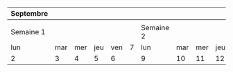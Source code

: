 | Septembre |     |     |     |     |     |           |     |     |     |     |     |           |     |     |     |     |     |           |     |     |     |     |     | Octobre   |     |     |     |     |     |           |     |     |     |     |     |           |     |     |     |     |     |     |     |     |     |     |     |     |     |     |     |     |     | Novembre  |     |     |     |     |     |           |     |     |     |     |     |            |     |     |     |     |     |            |     |     |     |     |     | Décembre   |     |     |     |     |     |            |     |     |     |     |     |            |     |     |     |     |     |     |     |     |     |     |     | Janvier |     |     |     |     |     |            |     |     |     |     |     |            |     |     |     |     |     |            |     |     |     |     |     |            |     |     |     |     |     | Février    |     |     |     |     |     |            |     |     |     |     |     |     |     |     |     |     |     |     |     |     |     |     |     | Mars       |     |     |     |     |     |            |     |     |     |     |     |            |     |     |     |     |     |            |     |     |     |     |     | Avril      |     |     |     |     |     |            |     |     |     |     |     |     |     |     |     |     |     |     |     |     |     |     |     |            |     |     |     |     |     | Mai        |     |     |     |     |     |            |     |     |     |     |     |            |     |     |     |     |     |            |     |     |     |     |     | Juin       |     |     |     |     |     |            |     |     |     |     |     |            |     |     |     |     |     |            |     |     |     |     |
| --------- | --- | --- | --- | --- | --- | --------- | --- | --- | --- | --- | --- | --------- | --- | --- | --- | --- | --- | --------- | --- | --- | --- | --- | --- | --------- | --- | --- | --- | --- | --- | --------- | --- | --- | --- | --- | --- | --------- | --- | --- | --- | --- | --- | --- | --- | --- | --- | --- | --- | --- | --- | --- | --- | --- | --- | --------- | --- | --- | --- | --- | --- | --------- | --- | --- | --- | --- | --- | ---------- | --- | --- | --- | --- | --- | ---------- | --- | --- | --- | --- | --- | ---------- | --- | --- | --- | --- | --- | ---------- | --- | --- | --- | --- | --- | ---------- | --- | --- | --- | --- | --- | --- | --- | --- | --- | --- | --- | ------- | --- | --- | --- | --- | --- | ---------- | --- | --- | --- | --- | --- | ---------- | --- | --- | --- | --- | --- | ---------- | --- | --- | --- | --- | --- | ---------- | --- | --- | --- | --- | --- | ---------- | --- | --- | --- | --- | --- | ---------- | --- | --- | --- | --- | --- | --- | --- | --- | --- | --- | --- | --- | --- | --- | --- | --- | --- | ---------- | --- | --- | --- | --- | --- | ---------- | --- | --- | --- | --- | --- | ---------- | --- | --- | --- | --- | --- | ---------- | --- | --- | --- | --- | --- | ---------- | --- | --- | --- | --- | --- | ---------- | --- | --- | --- | --- | --- | --- | --- | --- | --- | --- | --- | --- | --- | --- | --- | --- | --- | ---------- | --- | --- | --- | --- | --- | ---------- | --- | --- | --- | --- | --- | ---------- | --- | --- | --- | --- | --- | ---------- | --- | --- | --- | --- | --- | ---------- | --- | --- | --- | --- | --- | ---------- | --- | --- | --- | --- | --- | ---------- | --- | --- | --- | --- | --- | ---------- | --- | --- | --- | --- | --- | ---------- | --- | --- | --- | --- |
|           |     |     |     |     |     |           |     |     |     |     |     |           |     |     |     |     |     |           |     |     |     |     |     |           |     |     |     |     |     |           |     |     |     |     |     |           |     |     |     |     |     |     |     |     |     |     |     |     |     |     |     |     |     |           |     |     |     |     |     |           |     |     |     |     |     |            |     |     |     |     |     |            |     |     |     |     |     |            |     |     |     |     |     |            |     |     |     |     |     |            |     |     |     |     |     |     |     |     |     |     |     |         |     |     |     |     |     |            |     |     |     |     |     |            |     |     |     |     |     |            |     |     |     |     |     |            |     |     |     |     |     |            |     |     |     |     |     |            |     |     |     |     |     |     |     |     |     |     |     |     |     |     |     |     |     |            |     |     |     |     |     |            |     |     |     |     |     |            |     |     |     |     |     |            |     |     |     |     |     |            |     |     |     |     |     |            |     |     |     |     |     |     |     |     |     |     |     |     |     |     |     |     |     |            |     |     |     |     |     |            |     |     |     |     |     |            |     |     |     |     |     |            |     |     |     |     |     |            |     |     |     |     |     |            |     |     |     |     |     |            |     |     |     |     |     |            |     |     |     |     |     |            |     |     |     |     |
| Semaine 1 |     |     |     |     |     | Semaine 2 |     |     |     |     |     | Semaine 3 |     |     |     |     |     | Semaine 4 |     |     |     |     |     | Semaine 5 |     |     |     |     |     | Semaine 6 |     |     |     |     |     | Semaine 7 |     |     |     |     |     | --  |     |     |     |     |     | --  |     |     |     |     |     | Semaine 8 |     |     |     |     |     | Semaine 9 |     |     |     |     |     | Semaine 10 |     |     |     |     |     | Semaine 11 |     |     |     |     |     | Semaine 12 |     |     |     |     |     | Semaine 13 |     |     |     |     |     | Semaine 14 |     |     |     |     |     | --  |     |     |     |     |     | --      |     |     |     |     |     | Semaine 15 |     |     |     |     |     | Semaine 16 |     |     |     |     |     | Semaine 17 |     |     |     |     |     | Semaine 18 |     |     |     |     |     | Semaine 19 |     |     |     |     |     | Semaine 20 |     |     |     |     |     | --  |     |     |     |     |     | --  |     |     |     |     |     | Semaine 21 |     |     |     |     |     | Semaine 22 |     |     |     |     |     | Semaine 23 |     |     |     |     |     | Semaine 24 |     |     |     |     |     | Semaine 25 |     |     |     |     |     | Semaine 26 |     |     |     |     |     | --  |     |     |     |     |     | --  |     |     |     |     |     | Semaine 27 |     |     |     |     |     | Semaine 28 |     |     |     |     |     | Semaine 29 |     |     |     |     |     | Semaine 30 |     |     |     |     |     | Semaine 31 |     |     |     |     |     | Semaine 32 |     |     |     |     |     | Semaine 33 |     |     |     |     |     | Semaine 34 |     |     |     |     |     | Semaine 35 |     |     |     |     |
| lun       | mar | mer | jeu | ven | 7   | lun       | mar | mer | jeu | ven |     | lun       | mar | mer | jeu | ven |     | lun       | mar | mer | jeu | ven |     | lun       | mar | mer | jeu | ven | 7   | lun       | mar | mer | jeu | ven |     | lun       | mar | mer | jeu | ven |     | lun | mar | mer | jeu | ven |     | lun | mar | mer | jeu | ven |     | lun       | mar | mer | jeu | ven | 7   | lun       | mar | mer | jeu | ven |     | lun        | mar | mer | jeu | ven |     | lun        | mar | mer | jeu | ven |     | lun        | mar | mer | jeu | ven |     | lun        | mar | mer | jeu | ven |     | lun        | mar | mer | jeu | ven |     | lun | mar | mer | jeu | ven |     | lun     | mar | mer | jeu | ven |     | lun        | mar | mer | jeu | ven |     | lun        | mar | mer | jeu | ven |     | lun        | mar | mer | jeu | ven |     | lun        | mar | mer | jeu | ven |     | lun        | mar | mer | jeu | ven |     | lun        | mar | mer | jeu | ven |     | lun | mar | mer | jeu | ven |     | lun | mar | mer | jeu | ven |     | lun        | mar | mer | jeu | ven |     | lun        | mar | mer | jeu | ven |     | lun        | mar | mer | jeu | ven |     | lun        | mar | mer | jeu | ven |     | lun        | mar | mer | jeu | ven |     | lun        | mar | mer | jeu | ven |     | lun | mar | mer | jeu | ven |     | lun | mar | mer | jeu | ven |     | lun        | mar | mer | jeu | ven |     | lun        | mar | mer | jeu | ven |     | lun        | mar | mer | jeu | ven |     | lun        | mar | mer | jeu | ven |     | lun        | mar | mer | jeu | ven |     | lun        | mar | mer | jeu | ven |     | lun        | mar | mer | jeu | ven |     | lun        | mar | mer | jeu | ven |     | lun        | mar | mer | jeu | ven |
| 2         | 3   | 4   | 5   | 6   |     | 9         | 10  | 11  | 12  | 13  |     | 16        | 17  | 18  | 19  | 20  |     | 23        | 24  | 25  | 26  | 27  |     | 30        | 1   | 2   | 3   | 4   |     | 7         | 8   | 9   | 10  | 10  |     | 14        | 15  | 16  | 17  | 18  |     | 21  | 22  | 23  | 24  | 25  |     | 28  | 29  | 30  | 31  | 1   |     | 4         | 5   | 6   | 7   | 8   |     | 11        | 12  | 13  | 14  | 15  |     | 18         | 19  | 20  | 21  | 22  |     | 25         | 26  | 27  | 28  | 29  |     | 2          | 3   | 4   | 5   | 6   |     | 9          | 10  | 11  | 12  | 15  |     | 16         | 17  | 18  | 19  | 20  |     | 23  | 24  | 25  | 26  | 27  |     | 30      | 31  | 1   | 2   | 3   |     | 6          | 7   | 8   | 9   | 10  |     | 13         | 14  | 15  | 16  | 17  |     | 20         | 21  | 22  | 23  | 24  |     | 27         | 28  | 29  | 30  | 31  |     | 3          | 4   | 5   | 6   | 7   |     | 10         | 11  | 12  | 13  | 14  |     | 17  | 18  | 19  | 20  | 21  |     | 24  | 25  | 26  | 27  | 28  |     | 3          | 4   | 5   | 6   | 7   |     | 10         | 11  | 12  | 13  | 14  |     | 17         | 18  | 19  | 20  | 21  |     | 24         | 25  | 26  | 27  | 28  |     | 31         | 1   | 2   | 3   | 4   |     | 7          | 8   | 9   | 10  | 11  |     | 14  | 15  | 16  | 17  | 18  |     | 21  | 22  | 23  | 24  | 25  |     | 28         | 29  | 30  | 1   | 2   |     | 5          | 6   | 7   | 8   | 9   |     | 12         | 13  | 14  | 15  | 16  |     | 19         | 20  | 21  | 22  | 23  |     | 26         | 27  | 28  | 29  | 30  |     | 2          | 3   | 4   | 5   | 6   |     | 9          | 10  | 11  | 12  | 15  |     | 16         | 17  | 18  | 19  | 20  |     | 23         | 24  | 25  | 26  | 27  |
